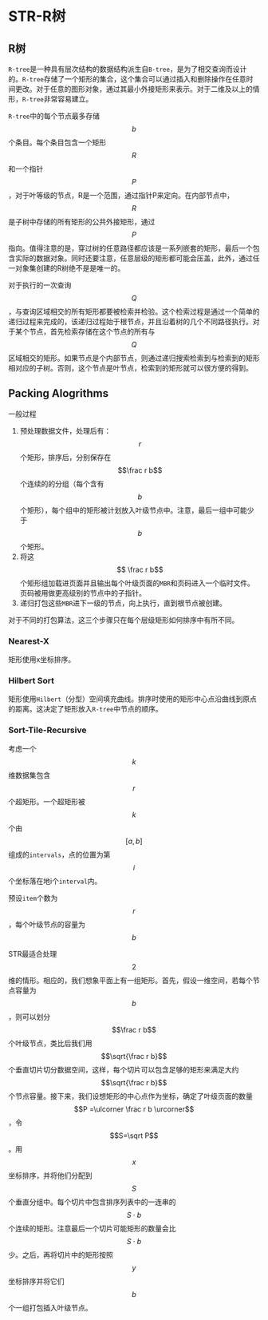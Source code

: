 # STR-R树

## R树

`R-tree`是一种具有层次结构的数据结构派生自`B-tree`，是为了相交查询而设计的。`R-tree`存储了一个矩形的集合，这个集合可以通过插入和删除操作在任意时间更改。对于任意的图形对象，通过其最小外接矩形来表示。对于二维及以上的情形，`R-tree`非常容易建立。

`R-tree`中的每个节点最多存储$$b$$个条目。每个条目包含一个矩形$$R$$和一个指针$$P$$，对于叶等级的节点，R是一个范围，通过指针P来定向。在内部节点中，$$R$$是子树中存储的所有矩形的公共外接矩形，通过$$P$$指向。值得注意的是，穿过树的任意路径都应该是一系列嵌套的矩形，最后一个包含实际的数据对象。同时还要注意，任意层级的矩形都可能会压盖，此外，通过任一对象集创建的R树绝不是是唯一的。

对于执行的一次查询$$Q$$，与查询区域相交的所有矩形都要被检索并检验。这个检索过程是通过一个简单的递归过程来完成的，该递归过程始于根节点，并且沿着树的几个不同路径执行。对于某个节点，首先检索存储在这个节点的所有与$$Q$$区域相交的矩形。如果节点是个内部节点，则通过递归搜索检索到与检索到的矩形相对应的子树。否则，这个节点是叶节点，检索到的矩形就可以很方便的得到。

## Packing Alogrithms

一般过程

1. 预处理数据文件，处理后有：$$r$$个矩形，排序后，分别保存在$$\frac r b$$个连续的的分组（每个含有$$b$$个矩形），每个组中的矩形被计划放入叶级节点中。注意，最后一组中可能少于$$b$$个矩形。
2. 将这$$ \frac r b$$个矩形组加载进页面并且输出每个叶级页面的`MBR`和页码进入一个临时文件。页码被用做更高级别的节点中的子指针。
3. 递归打包这些`MBR`进下一级的节点，向上执行，直到根节点被创建。

对于不同的打包算法，这三个步骤只在每个层级矩形如何排序中有所不同。

### Nearest-X

矩形使用x坐标排序。

### Hilbert Sort

矩形使用`Hilbert`（分型）空间填充曲线。排序时使用的矩形中心点沿曲线到原点的距离。这决定了矩形放入`R-tree`中节点的顺序。

### Sort-Tile-Recursive

考虑一个$$k$$维数据集包含$$r$$个超矩形。一个超矩形被$$k$$个由$$[a,b]$$组成的`intervals`，点的位置为第$$i$$个坐标落在地i个`interval`内。

预设`item`个数为$$r$$，每个叶级节点的容量为$$b$$

STR最适合处理$$2$$维的情形。相应的，我们想象平面上有一组矩形。首先，假设一维空间，若每个节点容量为$$b$$，则可以划分$$\frac r b$$个叶级节点，类比后我们用$$\sqrt{\frac r b}$$个垂直切片切分数据空间，这样，每个切片可以包含足够的矩形来满足大约$$\sqrt{\frac r b}$$个节点容量。接下来，我们设想矩形的中心点作为坐标，确定了叶级页面的数量$$P =\ulcorner \frac r b \urcorner$$，令$$S=\sqrt P$$。用$$x$$坐标排序，并将他们分配到$$S$$个垂直分组中。每个切片中包含排序列表中的一连串的$$S \cdot b$$个连续的矩形。注意最后一个切片可能矩形的数量会比$$S \cdot b$$少。之后，再将切片中的矩形按照$$y$$坐标排序并将它们$$b$$个一组打包插入叶级节点。

